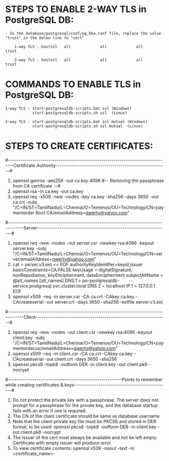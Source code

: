 # STEPS TO ENABLE 2-WAY TLS in PostgreSQL DB:

	- In the database/postgresql/conf/pg_hba.conf file, replace the value "trust" in the below line to "cert"
		
		1-way TLS : hostssl   all             all             all                     trust
		
		2-way TLS : hostssl   all             all             all                     trust
		

# COMMANDS TO ENABLE TLS in PostgreSQL DB:

	1-way TLS : start-postgresqldb-scripts.bat ssl (Windows)
				start-postgresqldb-scripts.sh ssl  (Linux)
	
	2-way TLS : start-postgresqldb-scripts.bat ssl mutual (Windows)
				start-postgresqldb-scripts.sh ssl mutual  (Linux)



# STEPS TO CREATE CERTIFICATES:
#--------------------------------------------------------------------------------Certificate Authority-------------------------------------------------------#
1. openssl genrsa -aes256 -out ca.key 4096
   #-- Removing the passphrase from CA certificate --#
2. openssl rsa -in ca.key -out ca.key   
3. openssl req -x509 -new -nodes -key ca.key -sha256 -days 3650 -out ca.crt -subj "/C=IN/ST=TamilNadu/L=Chennai/O=Temenos/OU=Technology/CN=paymentorder Root CA/emailAddress=qwerty@yahoo.com"

#-------------------------------------------------------------------------------------Server-----------------------------------------------------------------#
1. openssl req -new -nodes -out server.csr -newkey rsa:4096 -keyout server.key -subj "/C=IN/ST=TamilNadu/L=Chennai/O=Temenos/OU=Technology/CN=server/emailAddress=qwerty@yahoo.com"
2. cat > server.v3.ext << EOF
   authorityKeyIdentifier=keyid,issuer
   basicConstraints=CA:FALSE
   keyUsage = digitalSignature, nonRepudiation, keyEncipherment, dataEncipherment
   subjectAltName = @alt_names
   [alt_names]
   DNS.1 = po-postgresqldb-service.postgresql.svc.cluster.local
   DNS.2 = localhost
   IP.1 = 127.0.0.1
EOF
3. openssl x509 -req -in server.csr -CA ca.crt -CAkey ca.key -CAcreateserial -out server.crt -days 3650 -sha256 -extfile server.v3.ext

#-------------------------------------------------------------------------------------Client-----------------------------------------------------------------#
1. openssl req -new -nodes -out client.csr -newkey rsa:4096 -keyout client.key -subj "/C=IN/ST=TamilNadu/L=Chennai/O=Temenos/OU=Technology/CN=paymentorderusr/emailAddress=qwerty@yahoo.com"
2. openssl x509 -req -in client.csr -CA ca.crt -CAkey ca.key -CAcreateserial -out client.crt -days 3650 -sha256
3. openssl pkcs8 -topk8 -outform DER -in client.key -out client.pk8 -nocrypt

#--------------------------------------------------------Points to remember while creating certificates & keys-----------------------------------------------#
1. Do not protect the private key with a passphrase. The server does not prompt for a passphrase for the private key, and the database startup fails with an error if one is required.
2. The CN of the client certificate should be same as database username
3. Note that the client private key file must be PKCS8 and stored in DER format, to be used:
        openssl pkcs8 -topk8 -outform DER -in client.key -out client.pk8 -nocrypt
4. The issuer of the cert must always be available and not be left empty. Certificate with empty issuer will produce error.
5. To view certificate contents: openssl x509 -noout -text -in <certificate_name>